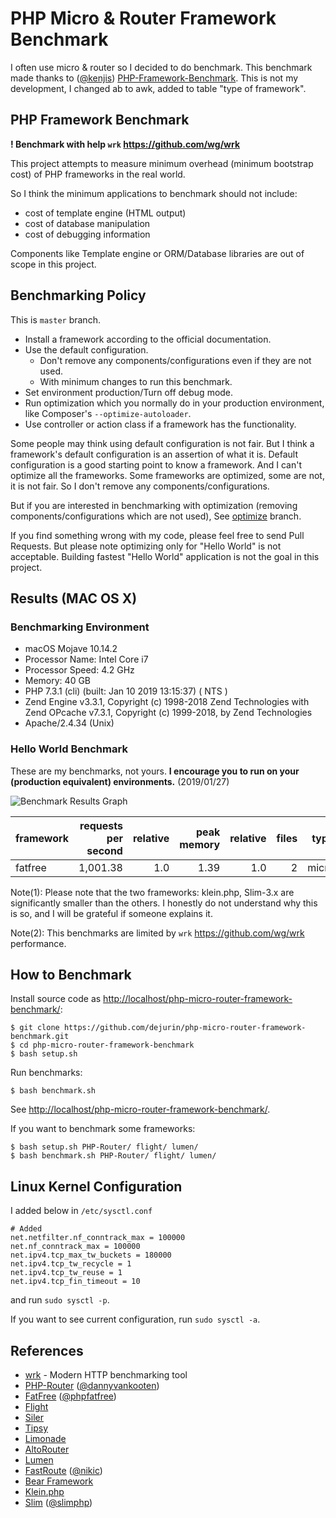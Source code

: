 # PHP Micro & Router Framework Benchmark
I often use micro & router so I decided to do benchmark. This benchmark made thanks to ([@kenjis](https://github.com/kenjis)) [PHP-Framework-Benchmark](https://github.com/kenjis/php-framework-benchmark). This is not my development, I changed ab to awk, added to table "type of framework".

## PHP Framework Benchmark

**! Benchmark with help `wrk` https://github.com/wg/wrk**

This project attempts to measure minimum overhead (minimum bootstrap cost) of PHP frameworks in the real world.

So I think the minimum applications to benchmark should not include:

* cost of template engine (HTML output)
* cost of database manipulation
* cost of debugging information

Components like Template engine or ORM/Database libraries are out of scope in this project.

## Benchmarking Policy

This is `master` branch.

* Install a framework according to the official documentation.
* Use the default configuration.
  * Don't remove any components/configurations even if they are not used.
  * With minimum changes to run this benchmark.
* Set environment production/Turn off debug mode.
* Run optimization which you normally do in your production environment, like Composer's `--optimize-autoloader`.
* Use controller or action class if a framework has the functionality.

Some people may think using default configuration is not fair. But I think a framework's default configuration is an assertion of what it is. Default configuration is a good starting point to know a framework. And I can't optimize all the frameworks. Some frameworks are optimized, some are not, it is not fair. So I don't remove any components/configurations.

But if you are interested in benchmarking with optimization (removing components/configurations which are not used), See [optimize](https://github.com/kenjis/php-framework-benchmark/tree/optimize) branch.

If you find something wrong with my code, please feel free to send Pull Requests. But please note optimizing only for "Hello World" is not acceptable. Building fastest "Hello World" application is not the goal in this project.

## Results (MAC OS X)

### Benchmarking Environment
* macOS Mojave 10.14.2
* Processor Name: Intel Core i7
* Processor Speed: 4.2 GHz
* Memory: 40 GB
* PHP 7.3.1 (cli) (built: Jan 10 2019 13:15:37) ( NTS )
* Zend Engine v3.3.1, Copyright (c) 1998-2018 Zend Technologies with Zend OPcache v7.3.1, Copyright (c) 1999-2018, by Zend Technologies
* Apache/2.4.34 (Unix)

### Hello World Benchmark

These are my benchmarks, not yours. **I encourage you to run on your (production equivalent) environments.**
(2019/01/27)

![Benchmark Results Graph](img/WRK_screenshot-localhost-2019.01.27.png)

|framework          |requests per second|relative|peak memory|relative|files|          type|
|-------------------|------------------:|-------:|----------:|-------:|----:|-------------:|
|fatfree            |           1,001.38|     1.0|       1.39|     1.0|    2|         micro|

Note(1): Please note that the two frameworks: klein.php, Slim-3.x are significantly smaller than the others. I honestly do not understand why this is so, and I will be grateful if someone explains it.

Note(2): This benchmarks are limited by `wrk` https://github.com/wg/wrk performance.

## How to Benchmark

Install source code as <http://localhost/php-micro-router-framework-benchmark/>:

~~~
$ git clone https://github.com/dejurin/php-micro-router-framework-benchmark.git
$ cd php-micro-router-framework-benchmark
$ bash setup.sh
~~~

Run benchmarks:

~~~
$ bash benchmark.sh
~~~

See <http://localhost/php-micro-router-framework-benchmark/>.

If you want to benchmark some frameworks:

~~~
$ bash setup.sh PHP-Router/ flight/ lumen/
$ bash benchmark.sh PHP-Router/ flight/ lumen/
~~~

## Linux Kernel Configuration

I added below in `/etc/sysctl.conf`

~~~
# Added
net.netfilter.nf_conntrack_max = 100000
net.nf_conntrack_max = 100000
net.ipv4.tcp_max_tw_buckets = 180000
net.ipv4.tcp_tw_recycle = 1
net.ipv4.tcp_tw_reuse = 1
net.ipv4.tcp_fin_timeout = 10
~~~

and run `sudo sysctl -p`.

If you want to see current configuration, run `sudo sysctl -a`.

## References

* [wrk](https://github.com/wg/wrk) - Modern HTTP benchmarking tool
* [PHP-Router](https://github.com/dannyvankooten/PHP-Router) ([@dannyvankooten](https://github.com/dannyvankooten))
* [FatFree](http://fatfreeframework.com/) ([@phpfatfree](https://twitter.com/phpfatfree))
* [Flight](http://flightphp.com/)
* [Siler](https://github.com/leocavalcante/siler)
* [Tipsy](http://tipsy.la)
* [Limonade](https://limonade-php.github.io/)
* [AltoRouter](http://altorouter.com/)
* [Lumen](http://lumen.laravel.com/)
* [FastRoute](https://github.com/nikic/FastRoute) ([@nikic](https://github.com/nikic))
* [Bear Framework](https://bearframework.com/)
* [Klein.php](https://github.com/klein/klein.php)
* [Slim](http://www.slimframework.com/) ([@slimphp](https://twitter.com/slimphp))
